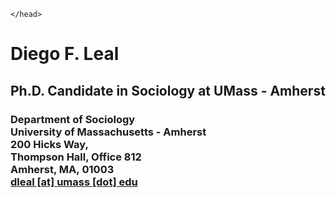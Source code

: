 <html>
  <head>
		<meta charset="utf-8">
		<meta http-equiv="X-UA-Compatible" content="IE=edge">
		<meta name="viewport" content="width=device-width, initial-scale=1">
		<title>AZ</title>
  
	</head>
  
  <body>
		<div>
      <h1>Diego F. Leal</h1>
      <h2>Ph.D. Candidate in Sociology at UMass - Amherst</h2>
    </div>
  	<div id="headerCap">
      <h3>
        Department of Sociology<br />
				University of Massachusetts - Amherst<br />
				200 Hicks Way,&nbsp;<br />Thompson Hall, Office 812<br />
				Amherst, MA,&nbsp;01003<br />
				<a href="mailto:dleal@umass.edu">dleal [at] umass [dot] edu</a>
			</h3>
		</div>
	</body>
</html>

